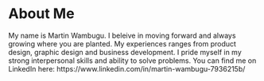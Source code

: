 <h1>About Me</h1>
My name is Martin Wambugu.
I beleive in moving forward and always growing where you are planted. My experiences ranges from product design, graphic design and business development.
I pride myself in my strong interpersonal skills and ability to solve problems.
You can find me on LinkedIn here: https://www.linkedin.com/in/martin-wambugu-7936215b/
